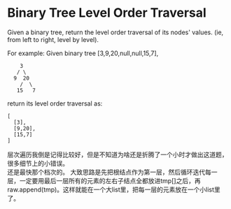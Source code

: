 # Binary Tree Level Order Traversal

Given a binary tree, return the level order traversal of its nodes' values. (ie, from left to right, level by level).

For example:
Given binary tree [3,9,20,null,null,15,7],
```
    3
   / \
  9  20
    /  \
   15   7
```
return its level order traversal as:
```
[
  [3],
  [9,20],
  [15,7]
]
```

层次遍历我倒是记得比较好，但是不知道为啥还是折腾了一个小时才做出这道题，很多细节上的小错误。  
还是最快那个档次的。
大致思路是先把根结点作为第一层，然后循环迭代每一层，一定要用最后一层所有的元素的左右子结点全都放进tmp[]之后，再raw.append(tmp)。这样就能在一个大list里，把每一层的元素放在一个小list里了。